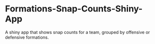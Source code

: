 # Formations-Snap-Counts-Shiny-App
A shiny app that shows snap counts for a team, grouped by offensive or defensive formations. 
